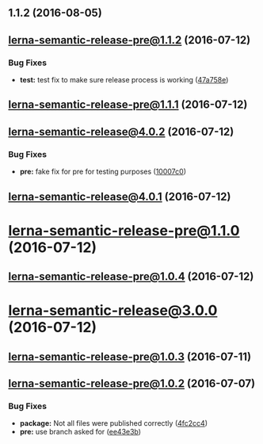 <a name="1.1.2"></a>
## 1.1.2 (2016-08-05)



<a name="lerna-semantic-release-pre@1.1.2"></a>
## lerna-semantic-release-pre@1.1.2 (2016-07-12)


### Bug Fixes

* **test:** test fix to make sure release process is working ([47a758e](https://github.com/atlassian/lerna-semantic-release/commit/47a758e))



<a name="lerna-semantic-release-pre@1.1.1"></a>
## lerna-semantic-release-pre@1.1.1 (2016-07-12)



<a name="lerna-semantic-release@4.0.2"></a>
## lerna-semantic-release@4.0.2 (2016-07-12)


### Bug Fixes

* **pre:** fake fix for pre for testing purposes ([10007c0](https://github.com/atlassian/lerna-semantic-release/commit/10007c0))



<a name="lerna-semantic-release@4.0.1"></a>
## lerna-semantic-release@4.0.1 (2016-07-12)



<a name="lerna-semantic-release-pre@1.1.0"></a>
# lerna-semantic-release-pre@1.1.0 (2016-07-12)



<a name="lerna-semantic-release-pre@1.0.4"></a>
## lerna-semantic-release-pre@1.0.4 (2016-07-12)



<a name="lerna-semantic-release@3.0.0"></a>
# lerna-semantic-release@3.0.0 (2016-07-12)



<a name="lerna-semantic-release-pre@1.0.3"></a>
## lerna-semantic-release-pre@1.0.3 (2016-07-11)



<a name="lerna-semantic-release-pre@1.0.2"></a>
## lerna-semantic-release-pre@1.0.2 (2016-07-07)


### Bug Fixes

* **package:** Not all files were published correctly ([4fc2cc4](https://github.com/atlassian/lerna-semantic-release/commit/4fc2cc4))
* **pre:** use branch asked for ([ee43e3b](https://github.com/atlassian/lerna-semantic-release/commit/ee43e3b))




